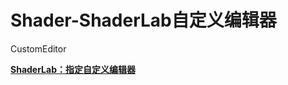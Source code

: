 # Shader-ShaderLab自定义编辑器

CustomEditor 

**[ShaderLab：指定自定义编辑器](<https://docs.unity3d.com/cn/current/Manual/SL-CustomEditor.html>)**
